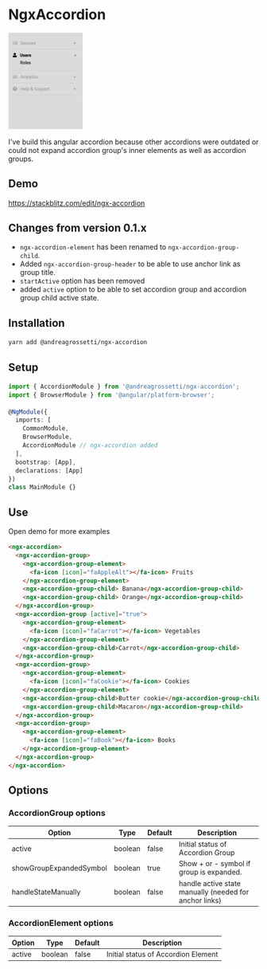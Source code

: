 # NgxAccordion
<img src="https://github.com/andreagrossetti/ngx-accordion/raw/master/projects/ngx-accordion-showcase/src/assets/screenshot.png" alt="drawing" width="150"/>

I've build this angular accordion because other accordions were outdated or could not expand accordion group's inner elements as well as accordion groups.

## Demo
https://stackblitz.com/edit/ngx-accordion

## Changes from version 0.1.x
- ```ngx-accordion-element``` has been renamed to ```ngx-accordion-group-child```.
- Added ```ngx-accordion-group-header``` to be able to use anchor link as group title.
- ```startActive``` option has been removed
- added ```active``` option to be able to set accordion group and accordion group child active state.

## Installation
```bash
yarn add @andreagrossetti/ngx-accordion
```

## Setup
```typescript
import { AccordionModule } from '@andreagrossetti/ngx-accordion';
import { BrowserModule } from '@angular/platform-browser';

@NgModule({
  imports: [
    CommonModule,
    BrowserModule,
    AccordionModule // ngx-accordion added
  ],
  bootstrap: [App],
  declarations: [App]
})
class MainModule {}
```

## Use
Open demo for more examples

```html
<ngx-accordion>
  <ngx-accordion-group>
    <ngx-accordion-group-element>
      <fa-icon [icon]="faAppleAlt"></fa-icon> Fruits
    </ngx-accordion-group-element>
    <ngx-accordion-group-child> Banana</ngx-accordion-group-child>
    <ngx-accordion-group-child> Orange</ngx-accordion-group-child>
  </ngx-accordion-group>
  <ngx-accordion-group [active]="true">
    <ngx-accordion-group-element>
      <fa-icon [icon]="faCarrot"></fa-icon> Vegetables
    </ngx-accordion-group-element>
    <ngx-accordion-group-child>Carrot</ngx-accordion-group-child>
  </ngx-accordion-group>
  <ngx-accordion-group>
    <ngx-accordion-group-element>
      <fa-icon [icon]="faCookie"></fa-icon> Cookies
    </ngx-accordion-group-element>
    <ngx-accordion-group-child>Butter cookie</ngx-accordion-group-child>
    <ngx-accordion-group-child>Macaron</ngx-accordion-group-child>
  </ngx-accordion-group>
  <ngx-accordion-group>
    <ngx-accordion-group-element>
      <fa-icon [icon]="faBook"></fa-icon> Books
    </ngx-accordion-group-element>
  </ngx-accordion-group>
</ngx-accordion>

```

## Options

### AccordionGroup options
| Option                  | Type    | Default | Description                                            |
|-------------------------|---------|---------|--------------------------------------------------------|
| active                  | boolean | false   | Initial status of Accordion Group                      |
| showGroupExpandedSymbol | boolean | true    | Show + or - symbol if group is expanded.               |
| handleStateManually     | boolean | false   | handle active state manually (needed for anchor links) | 

### AccordionElement options
| Option      | Type    | Default | Description                        |
|-------------|---------|---------|------------------------------------|
| active      | boolean | false   | Initial status of Accordion Element|
